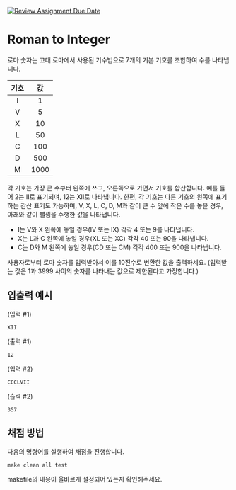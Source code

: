[![Review Assignment Due Date](https://classroom.github.com/assets/deadline-readme-button-24ddc0f5d75046c5622901739e7c5dd533143b0c8e959d652212380cedb1ea36.svg)](https://classroom.github.com/a/uBrH5o5R)
# Roman to Integer

로마 숫자는 고대 로마에서 사용된 기수법으로 7개의 기본 기호를 조합하여 수를 나타냅니다.

|기호|값|
|:---:|:---:|
|I|1|
|V|5|
|X|10|
|L|50|
|C|100|
|D|500|
|M|1000|

각 기호는 가장 큰 수부터 왼쪽에 쓰고, 오른쪽으로 가면서 기호를 합산합니다. 예를 들어 2는 II로 표기되며, 12는 XII로 나타냅니다. 한편, 각 기호는 다른 기호의 왼쪽에 표기하는 감산 표기도 가능하며, V, X, L, C, D, M과 같이 큰 수 앞에 작은 수를 놓을 경우, 아래와 같이 뺄셈을 수행한 값을 나타냅니다.

- I는 V와 X 왼쪽에 놓일 경우(IV 또는 IX) 각각 4 또는 9를 나타냅니다.
- X는 L과 C 왼쪽에 놓일 경우(XL 또는 XC) 각각 40 또는 90을 나타냅니다.
- C는 D와 M 왼쪽에 놓일 경우(CD 또는 CM) 각각 400 또는 900을 나타냅니다.

사용자로부터 로마 숫자를 입력받아서 이를 10진수로 변환한 값을 출력하세요.
(입력받는 값은 1과 3999 사이의 숫자를 나타내는 값으로 제한된다고 가정합니다.)

## 입출력 예시
(입력 #1)
```
XII
```
(출력 #1)
```
12
```
(입력 #2)
```
CCCLVII
```
(출력 #2)
```
357
```


## 채점 방법

다음의 명령어를 실행하여 채점을 진행합니다.

```Makefile
make clean all test
```

makefile의 내용이 올바르게 설정되어 있는지 확인해주세요.
